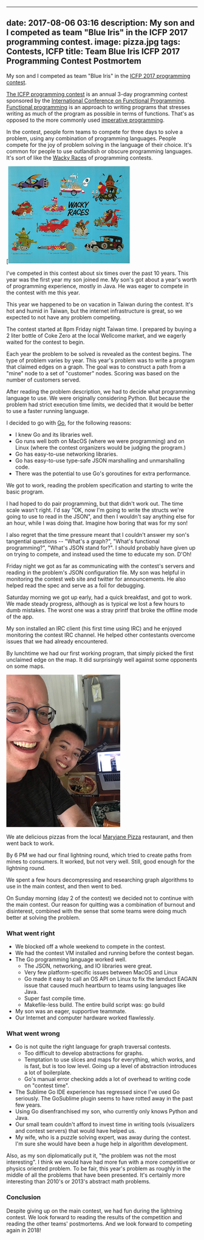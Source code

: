 
---
date: 2017-08-06 03:16
description: My son and I competed as team "Blue Iris" in the ICFP 2017 programming contest.
image: pizza.jpg
tags: Contests, ICFP
title: Team Blue Iris ICFP 2017 Programming Contest Postmortem
---

My son and I competed as team "Blue Iris" in the [ICFP 2017 programming contest](https://icfpcontest2017.github.io/).

[The ICFP programming contest](https://en.wikipedia.org/wiki/ICFP_Programming_Contest) is an annual
3-day programming contest sponsored by the [International Conference on Functional Programming](http://www.icfpconference.org/).
[Functional programming](https://en.wikipedia.org/wiki/Functional_programming) is an
approach to writing programs that stresses writing as much of the program as
possible in terms of functions. That's as opposed to the more commonly used
[imperative programming](https://en.wikipedia.org/wiki/Imperative_programming).

In the contest, people form teams to compete for three days to solve a
problem, using any combination of programming languages. People compete for
the joy of problem solving in the language of their choice. It's common for
people to use outlandish or obscure programming languages. It's sort of like
the [Wacky Races](https://en.wikipedia.org/wiki/Wacky_Races) of programming
contests.

[![Wacky Racers](/assets/posts/2017-08-06-Team_Blue_Iris_ICFP_2017_Programming_Contest_Postmortem-wackyracers.jpg)

I've competed in this contest about six times over the past 10 years. This
year was the first year my son joined me. My son's got about a year's worth of
programming experience, mostly in Java. He was eager to compete in the contest
with me this year.

This year we happened to be on vacation in Taiwan during the contest. It's hot
and humid in Taiwan, but the internet infrastructure is great, so we expected
to not have any problem competing.

The contest started at 8pm Friday night Taiwan time. I prepared by buying a 2
liter bottle of Coke Zero at the local Wellcome market, and we eagerly waited
for the contest to begin.

Each year the problem to be solved is revealed as the contest begins. The type
of problem varies by year. This year's problem was to write a program that
claimed edges on a graph. The goal was to construct a path from a "mine" node
to a set of "customer" nodes. Scoring was based on the number of customers
served.

After reading the problem description, we had to decide what programming
language to use. We were originally considering Python. But because the
problem had strict execution time limits, we decided that it would be better
to use a faster running language.

I decided to go with [Go](https://golang.org/), for the following reasons:

* I knew Go and its libraries well.
* Go runs well both on MacOS (where we were programming) and on Linux (where the contest organizers would be judging the program.)
* Go has easy-to-use networking libraries.
* Go has easy-to-use type-safe JSON marshalling and unmarshalling code.
* There was the potential to use Go's goroutines for extra performance.

We got to work, reading the problem specification and starting to write the
basic program.

I had hoped to do pair programming, but that didn't work out. The time scale
wasn't right. I'd say "OK, now I'm going to write the structs we're going to
use to read in the JSON", and then I wouldn't say anything else for an hour,
while I was doing that. Imagine how boring that was for my son!

I also regret that the time pressure meant that I couldn't answer my son's
tangential questions -- "What's a graph?", "What's functional programming?",
"What's JSON stand for?". I should probably have given up on trying to
compete, and instead used the time to educate my son. D'Oh!

Friday night we got as far as communicating with the contest's servers and
reading in the problem's JSON configuration file. My son was helpful in
monitoring the contest web site and twitter for announcements. He also helped
read the spec and serve as a foil for debugging.

Saturday morning we got up early, had a quick breakfast, and got to work. We
made steady progress, although as is typical we lost a few hours to dumb
mistakes. The worst one was a stray printf that broke the offline mode of the
app.

My son installed an IRC client (his first time using IRC) and he enjoyed
monitoring the contest IRC channel. He helped other contestants overcome
issues that we had already encountered.

By lunchtime we had our first working program, that simply picked the first
unclaimed edge on the map. It did surprisingly well against some opponents on
some maps.

![Pizza](/assets/posts/2017-08-06-Team_Blue_Iris_ICFP_2017_Programming_Contest_Postmortem-pizza.jpg)

We ate delicious pizzas from the local [Maryjane Pizza](http://www.maryjanepizza.com/) restaurant, and then went back to work.

By 6 PM we had our final lightning round, which tried to create paths from
mines to consumers. It worked, but not very well. Still, good enough for the
lightning round.

We spent a few hours decompressing and researching graph algorithms to use in
the main contest, and then went to bed.

On Sunday morning (day 2 of the contest) we decided not to continue with the
main contest. Our reason for quitting was a combination of burnout and
disinterest, combined with the sense that some teams were doing much better at
solving the problem.

###  What went right

* We blocked off a whole weekend to compete in the contest.
* We had the contest VM installed and running before the contest began.
* The Go programming language worked well.
  * The JSON, networking, and IO libraries were great.
  * Very few platform-specific issues between MacOS and Linux
  * Go made it easy to call an OS API on Linux to fix the lamduct EAGAIN issue that caused much heartburn to teams using languages like Java.
  * Super fast compile time.
  * Makefile-less build. The entire build script was: go build
* My son was an eager, supportive teammate.
* Our Internet and computer hardware worked flawlessly.

###  What went wrong

* Go is not quite the right language for graph traversal contests.
  * Too difficult to develop abstractions for graphs.
  * Temptation to use slices and maps for everything, which works, and is fast, but is too low level. Going up a level of abstraction introduces a lot of boilerplate.
  * Go's manual error checking adds a lot of overhead to writing code on "contest time".
* The Sublime Go IDE experience has regressed since I've used Go seriously. The GoSublime plugin seems to have rotted away in the past few years.
* Using Go disenfranchised my son, who currently only knows Python and Java.
* Our small team couldn't afford to invest time in writing tools (visualizers and contest servers) that would have helped us.
* My wife, who is a puzzle solving expert, was away during the contest. I'm sure she would have been a huge help in algorithm development.

Also, as my son diplomatically put it, "the problem was not the most
interesting". I think we would have had more fun with a more competitive or
physics oriented problem. To be fair, this year's problem as roughly in the
middle of all the problems that have been presented. It's certainly more
interesting than 2010's or 2013's abstract math problems.

###  Conclusion

Despite giving up on the main contest, we had fun during the lightning
contest. We look forward to reading the results of the competition and reading
the other teams' postmortems. And we look forward to competing again in 2018!
